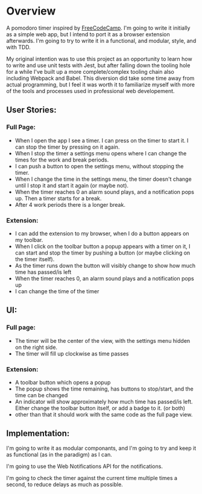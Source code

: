 # Overview

A pomodoro timer inspired by [FreeCodeCamp](https://www.freecodecamp.com). I'm going to write it initially as a simple web app, but I intend to port it as a browser extension afterwards. I'm going to try to write it in a functional, and modular, style, and with TDD.

My original intention was to use this project as an opportunity to learn how to write and use unit tests with Jest, but after falling down the tooling hole for a while I've built up a more complete/complex tooling chain also including Webpack and Babel. This diversion did take some time away from actual programming, but I feel it was worth it to familiarize myself with more of the tools and processes used in professional web developement.


## User Stories:

 ### Full Page:
 - When I open the app I see a timer. I can press on the timer to start it. I can stop the timer by pressing on it again.
 - When I stop the timer a settings menu opens where I can change the times for the work and break periods.
 - I can push a button to open the settings menu, without stopping the timer.
 - When I change the time in the settings menu, the timer doesn't change until I stop it and start it again (or maybe not).
 - When the timer reaches 0 an alarm sound plays, and a notification pops up. Then a timer starts for a break.
 - After 4 work periods there is a longer break.

 ### Extension:
 - I can add the extension to my browser, when I do a button appears on my toolbar.
 - When I click on the toolbar button a popup appears with a timer on it, I can start and stop the timer by pushing a button (or maybe clicking on the timer itself).
 - As the timer runs down the button will visibly change to show how much time has passed/is left
 - When the timer reaches 0, an alarm sound plays and a notification pops up
 - I can change the time of the timer


## UI:

 ### Full page: 
 - The timer will be the center of the view, with the settings menu hidden on the right side.
 - The timer will fill up clockwise as time passes

 ### Extension:
 - A toolbar button which opens a popup
 - The popup shows the time remaining, has buttons to stop/start, and the time can be changed
 - An indicator will show approximately how much time has passed/is left. Either change the toolbar button itself, or add a badge to it. (or both)
 - other than that it should work with the same code as the full page view.


## Implementation:

I'm going to write it as modular componants, and I'm going to try and keep it as functional (as in the paradigm) as I can.

I'm going to use the Web Notifications API for the notifications.

I'm going to check the timer against the current time multiple times a second, to reduce delays as much as possible.